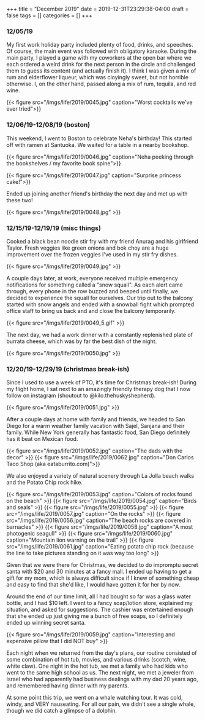 +++
title = "December 2019"
date = 2019-12-31T23:29:38-04:00
draft = false
tags = []
categories = []
+++

### 12/05/19

My first work holiday party included plenty of food, drinks, and speeches. Of course, the main event was followed with obligatory karaoke. During the main party, I played a game with my coworkers at the open bar where we each ordered a weird drink for the next person in the circle and challenged them to guess its content (and actually finish it). I think I was given a mix of rum and elderflower liqueur, which was cloyingly sweet, but not horrible otherwise. I, on the other hand, passed along a mix of rum, tequila, and red wine. 

{{< figure src="/imgs/life/2019/0045.jpg" caption="Worst cocktails we've ever tried">}}

### 12/06/19-12/08/19 (boston)

This weekend, I went to Boston to celebrate Neha's birthday! This started off with ramen at Santuoka. We waited for a table in a nearby bookshop. 

{{< figure src="/imgs/life/2019/0046.jpg" caption="Neha peeking through the bookshelves / my favorite book spine">}}

{{< figure src="/imgs/life/2019/0047.jpg" caption="Surprise princess cake!">}}

Ended up joining another friend's birthday the next day and met up with these two!

{{< figure src="/imgs/life/2019/0048.jpg" >}}

### 12/15/19-12/19/19 (misc things)

Cooked a black bean noodle stir fry with my friend Anurag and his girlfriend Taylor. Fresh veggies like green onions and bok choy are a huge improvement over the frozen veggies I've used in my stir fry dishes.

{{< figure src="/imgs/life/2019/0049.jpg" >}}

A couple days later, at work, everyone received multiple emergency notifications for something called a "snow squall". As each alert came through, every phone in the row buzzed and beeped until finally, we decided to experience the squall for ourselves. Our trip out to the balcony started with snow angels and ended with a snowball fight which prompted office staff to bring us back and and close the balcony temporarily.

{{< figure src="/imgs/life/2019/0049_5.gif" >}}

The next day, we had a work dinner with a constantly replenished plate of burrata cheese, which was by far the best dish of the night.

{{< figure src="/imgs/life/2019/0050.jpg" >}}

### 12/20/19-12/29/19 (christmas break-ish)

Since I used to use a week of PTO, it's time for Christmas break-ish! During my flight home, I sat next to an amazingly friendly therapy dog that I now follow on instagram (shoutout to @kilo.thehuskyshepherd).

{{< figure src="/imgs/life/2019/0051.jpg" >}}

After a couple days at home with family and friends, we headed to San Diego for a warm weather family vacation with Sajel, Sanjana and their family. While New York generally has fantastic food, San Diego definitely has it beat on Mexican food.

{{< figure src="/imgs/life/2019/0052.jpg" caption="The dads with the decor" >}}
{{< figure src="/imgs/life/2019/0062.jpg" caption="Don Carlos Taco Shop (aka eataburrito.com)">}}

We also enjoyed a variety of natural scenery through La Jolla beach walks and the Potato Chip rock hike. 

{{< figure src="/imgs/life/2019/0053.jpg" caption="Colors of rocks found on the beach" >}}
{{< figure src="/imgs/life/2019/0054.jpg" caption="Birds and seals" >}}
{{< figure src="/imgs/life/2019/0055.jpg" >}}
{{< figure src="/imgs/life/2019/0057.jpg" caption="On the rocks" >}}
{{< figure src="/imgs/life/2019/0056.jpg" caption="The beach rocks are covered in barnacles" >}}
{{< figure src="/imgs/life/2019/0058.jpg" caption="A most photogenic seagull" >}}
{{< figure src="/imgs/life/2019/0060.jpg" caption="Mountain lion warning on the trail" >}}
{{< figure src="/imgs/life/2019/0061.jpg" caption="Eating potato chip rock (because the line to take pictures standing on it was way too long" >}}

Given that we were there for Christmas, we decided to do impromptu secret santa with $20 and 30 minutes at a fancy mall. I ended up having to get a gift for my mom, which is always difficult since if I knew of something cheap and easy to find that she'd like, I would have gotten it for her by now. 

Around the end of our time limit, all I had bought so far was a glass water bottle, and I had $10 left. I went to a fancy soap/lotion store, explained my situation, and asked for suggestions. The cashier was entertained enough that she ended up just giving me a bunch of free soaps, so I definitely ended up winning secret santa.

{{< figure src="/imgs/life/2019/0059.jpg" caption="Interesting and expensive pillow that I did NOT buy" >}}

Each night when we returned from the day's plans, our routine consisted of some combination of hot tub, movies, and various drinks (scotch, wine, white claw). One night in the hot tub, we met a family who had kids who went to the same high school as us. The next night, we met a jeweler from Israel who had apparently had business dealings with my dad 20 years ago, and remembered having dinner with my parents. 

At some point this trip, we went on a whale watching tour. It was cold, windy, and VERY nauseating. For all our pain, we didn't see a single whale, though we did catch a glimpse of a dolphin.
